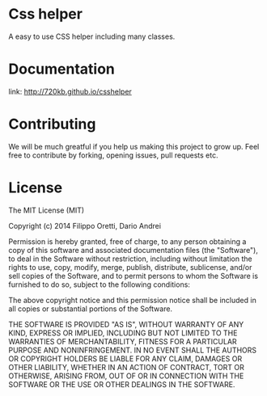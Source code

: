 Css helper
=========

A easy to use CSS helper including many classes.

Documentation
=========
link: http://720kb.github.io/csshelper

Contributing
=========
We will be much greatful if you help us making this project to grow up.
Feel free to contribute by forking, opening issues, pull requests etc.

License
=========
The MIT License (MIT)

Copyright (c) 2014 Filippo Oretti, Dario Andrei

Permission is hereby granted, free of charge, to any person obtaining a copy
of this software and associated documentation files (the "Software"), to deal
in the Software without restriction, including without limitation the rights
to use, copy, modify, merge, publish, distribute, sublicense, and/or sell
copies of the Software, and to permit persons to whom the Software is
furnished to do so, subject to the following conditions:

The above copyright notice and this permission notice shall be included in all
copies or substantial portions of the Software.

THE SOFTWARE IS PROVIDED "AS IS", WITHOUT WARRANTY OF ANY KIND, EXPRESS OR
IMPLIED, INCLUDING BUT NOT LIMITED TO THE WARRANTIES OF MERCHANTABILITY,
FITNESS FOR A PARTICULAR PURPOSE AND NONINFRINGEMENT. IN NO EVENT SHALL THE
AUTHORS OR COPYRIGHT HOLDERS BE LIABLE FOR ANY CLAIM, DAMAGES OR OTHER
LIABILITY, WHETHER IN AN ACTION OF CONTRACT, TORT OR OTHERWISE, ARISING FROM,
OUT OF OR IN CONNECTION WITH THE SOFTWARE OR THE USE OR OTHER DEALINGS IN THE
SOFTWARE.
